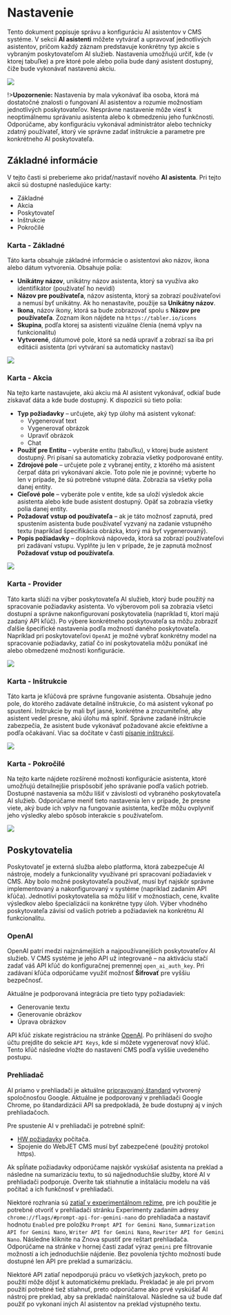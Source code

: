 # Nastavenie

Tento dokument popisuje správu a konfiguráciu AI asistentov v CMS systéme. V sekcii **AI asistenti** môžete vytvárať a upravovať jednotlivých asistentov, pričom každý záznam predstavuje konkrétny typ akcie s vybraným poskytovateľom AI služieb. Nastavenia umožňujú určiť, kde (v ktorej tabuľke) a pre ktoré pole alebo polia bude daný asistent dostupný, čiže bude vykonávať nastavenú akciu.

![](datatable.png)

!>**Upozornenie:** Nastavenia by mala vykonávať iba osoba, ktorá má dostatočné znalosti o fungovaní AI asistentov a rozumie možnostiam jednotlivých poskytovateľov. Nesprávne nastavenie môže viesť k neoptimálnemu správaniu asistenta alebo k obmedzeniu jeho funkčnosti. Odporúčame, aby konfiguráciu vykonával administrátor alebo technicky zdatný používateľ, ktorý vie správne zadať inštrukcie a parametre pre konkrétneho AI poskytovateľa.

## Základné informácie

V tejto časti si preberieme ako pridať/nastaviť nového **AI asistenta**. Pri tejto akcii sú dostupné nasledujúce karty:

- Základné
- Akcia
- Poskytovateľ
- Inštrukcie
- Pokročilé

### Karta - Základné

Táto karta obsahuje základné informácie o asistentovi ako názov, ikona alebo dátum vytvorenia. Obsahuje polia:

- **Unikátny názov**, unikátny názov asistenta, ktorý sa využíva ako identifikátor (používateľ ho nevidí)
- **Názov pre používateľa**, názov asistenta, ktorý sa zobrazí používateľovi a nemusí byť unikátny. Ak ho nenastavíte, použije sa **Unikátny názov**.
- **Ikona**, názov ikony, ktorá sa bude zobrazovať spolu s **Názov pre používateľa**. Zoznam ikon nájdete na `https://tabler.io/icons`
- **Skupina**, podľa ktorej sa asistenti vizuálne členia (nemá vplyv na funkcionalitu)
- **Vytvorené**, dátumové pole, ktoré sa nedá upraviť a zobrazí sa iba pri editácii asistenta (pri vytváraní sa automaticky nastaví)

![](datatable-basic-tab.png)

### Karta - Akcia

Na tejto karte nastavujete, akú akciu má AI asistent vykonávať, odkiaľ bude získavať dáta a kde bude dostupný. K dispozícii sú tieto polia:

- **Typ požiadavky** – určujete, aký typ úlohy má asistent vykonať:
  - Vygenerovať text
  - Vygenerovať obrázok
  - Upraviť obrázok
  - Chat
- **Použiť pre Entitu** – vyberáte entitu (tabuľku), v ktorej bude asistent dostupný. Pri písaní sa automaticky zobrazia všetky podporované entity.
- **Zdrojové pole** – určujete pole z vybranej entity, z ktorého má asistent čerpať dáta pri vykonávaní akcie. Toto pole nie je povinné; vyberte ho len v prípade, že sú potrebné vstupné dáta. Zobrazia sa všetky polia danej entity.
- **Cieľové pole** – vyberáte pole v entite, kde sa uloží výsledok akcie asistenta alebo kde bude asistent dostupný. Opäť sa zobrazia všetky polia danej entity.
- **Požadovať vstup od používateľa** – ak je táto možnosť zapnutá, pred spustením asistenta bude používateľ vyzvaný na zadanie vstupného textu (napríklad špecifikácia obrázka, ktorý má byť vygenerovaný).
- **Popis požiadavky** – doplnková nápoveda, ktorá sa zobrazí používateľovi pri zadávaní vstupu. Vyplňte ju len v prípade, že je zapnutá možnosť **Požadovať vstup od používateľa**.

![](datatable-action-tab.png)

### Karta - Provider

Táto karta slúži na výber poskytovateľa AI služieb, ktorý bude použitý na spracovanie požiadavky asistenta. Vo výberovom poli sa zobrazia všetci dostupní a správne nakonfigurovaní poskytovatelia (napríklad tí, ktorí majú zadaný API kľúč). Po výbere konkrétneho poskytovateľa sa môžu zobraziť ďalšie špecifické nastavenia podľa možností daného poskytovateľa. Napríklad pri poskytovateľovi `OpenAI` je možné vybrať konkrétny model na spracovanie požiadavky, zatiaľ čo iní poskytovatelia môžu ponúkať iné alebo obmedzené možnosti konfigurácie.

![](datatable-provider-tab.png)

### Karta - Inštrukcie

Táto karta je kľúčová pre správne fungovanie asistenta. Obsahuje jedno pole, do ktorého zadávate detailné inštrukcie, čo má asistent vykonať po spustení. Inštrukcie by mali byť jasné, konkrétne a zrozumiteľné, aby asistent vedel presne, akú úlohu má splniť. Správne zadané inštrukcie zabezpečia, že asistent bude vykonávať požadované akcie efektívne a podľa očakávaní. Viac sa dočítate v časti [písanie inštrukcií](../instructions/README.md).

![](datatable-instructions-tab.png)

### Karta - Pokročilé

Na tejto karte nájdete rozšírené možnosti konfigurácie asistenta, ktoré umožňujú detailnejšie prispôsobiť jeho správanie podľa vašich potrieb. Dostupné nastavenia sa môžu líšiť v závislosti od vybraného poskytovateľa AI služieb. Odporúčame meniť tieto nastavenia len v prípade, že presne viete, aký bude ich vplyv na fungovanie asistenta, keďže môžu ovplyvniť jeho výsledky alebo spôsob interakcie s používateľom.

![](datatable-advanced-tab.png)

## Poskytovatelia

Poskytovateľ je externá služba alebo platforma, ktorá zabezpečuje AI nástroje, modely a funkcionality využívané pri spracovaní požiadaviek v CMS. Aby bolo možné poskytovateľa používať, musí byť najskôr správne implementovaný a nakonfigurovaný v systéme (napríklad zadaním API kľúča). Jednotliví poskytovatelia sa môžu líšiť v možnostiach, cene, kvalite výsledkov alebo špecializácii na konkrétne typy úloh. Výber vhodného poskytovateľa závisí od vašich potrieb a požiadaviek na konkrétnu AI funkcionalitu.

### OpenAI

OpenAI patrí medzi najznámejších a najpoužívanejších poskytovateľov AI služieb. V CMS systéme je jeho API už integrované – na aktiváciu stačí zadať váš API kľúč do konfiguračnej premennej `open_ai_auth_key`. Pri zadávaní kľúča odporúčame využiť možnosť **Šifrovať** pre vyššiu bezpečnosť.

Aktuálne je podporovaná integrácia pre tieto typy požiadaviek:

- Generovanie textu
- Generovanie obrázkov
- Úprava obrázkov

API kľúč získate registráciou na stránke [OpenAI](https://platform.openai.com/signup). Po prihlásení do svojho účtu prejdite do sekcie `API Keys`, kde si môžete vygenerovať nový kľúč. Tento kľúč následne vložte do nastavení CMS podľa vyššie uvedeného postupu.

### Prehliadač

AI priamo v prehliadači je aktuálne [pripravovaný štandard](https://developer.chrome.com/docs/ai/get-started) vytvorený spoločnosťou Google. Aktuálne je podporovaný v prehliadači Google Chrome, po štandardizácii API sa predpokladá, že bude dostupný aj v iných prehliadačoch.

Pre spustenie AI v prehliadači je potrebné splniť:

- [HW požiadavky](https://developer.chrome.com/docs/ai/get-started#hardware) počítača.
- Spojenie do WebJET CMS musí byť zabezpečené (použitý protokol https).

Ak spĺňate požiadavky odporúčame najskôr vyskúšať asistenta na preklad a následne na sumarizáciu textu, to sú najjednoduchšie služby, ktoré AI v prehliadači podporuje. Overíte tak stiahnutie a inštaláciu modelu na váš počítač a ich funkčnosť v prehliadači.

Niektoré rozhrania sú [zatiaľ v experimentálnom režime](https://developer.chrome.com/docs/ai/built-in-apis#api_status), pre ich použitie je potrebné otvoriť v prehliadači stránku Experimenty zadaním adresy `chrome://flags/#prompt-api-for-gemini-nano` do prehliadača a nastaviť hodnotu `Enabled` pre položku `Prompt API for Gemini Nano`, `Summarization API for Gemini Nano`, `Writer API for Gemini Nano`, `Rewriter API for Gemini Nano`. Následne kliknite na Znova spustiť pre reštart prehliadača. Odporúčame na stránke v hornej časti zadať výraz `gemini` pre filtrovanie možností a ich jednoduchšie nájdenie. Bez povolenia týchto možností bude dostupné len API pre preklad a sumarizáciu.

Niektoré API zatiaľ nepodporujú prácu vo všetkých jazykoch, preto po použití môže dôjsť k automatickému prekladu. Prekladač je ale pri prvom použití potrebné tiež stiahnuť, preto odporúčame ako prvé vyskúšať AI nástroj pre preklad, aby sa prekladač nainštaloval. Následne sa už bude dať použiť po vykonaní iných AI asistentov na preklad výstupného textu.